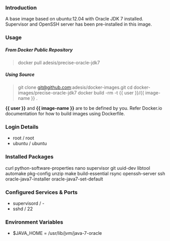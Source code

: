 ### Introduction

A base image based on ubuntu:12.04 with Oracle JDK 7 installed. Supervisor and OpenSSH server has been pre-installed in this image.

### Usage

##### From Docker Public Repository

  > docker pull adesis/precise-oracle-jdk7

##### Using Source

  > git clone git@github.com:adesis/docker-images.git
  > cd docker-images/precise-oracle-jdk7
  > docker build -rm -t {{ user }}/{{ image-name }} .

**{{ user }}** and **{{ image-name }}** are to be defined by you. Refer Docker.io documentation for how to build images using Dockerfile.

### Login Details

- root / root
- ubuntu / ubuntu

### Installed Packages

curl python-software-properties nano supervisor git uuid-dev libtool automake pkg-config unzip make build-essential rsync openssh-server ssh oracle-java7-installer oracle-java7-set-default

### Configured Services & Ports

- supervisord / -
- sshd / 22

### Environment Variables

- $JAVA_HOME = /usr/lib/jvm/java-7-oracle